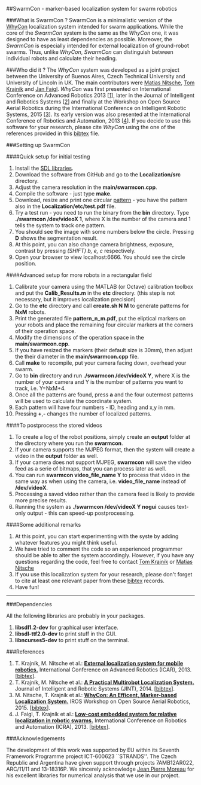 ##SwarmCon - marker-based localization system for swarm robotics

###What is SwarmCon ?
SwarmCon is a minimalistic version of the <a href="http://www.youtube.com/watch?v=KgKrN8_EmUA">WhyCon</a> localization system intended for swarm applications.
While the core of the <i>SwarmCon</i> system is the same as the <i>WhyCon</i> one, it was designed to have as least dependencies as possible.
Moreover, the <i>SwarmCon</i> is especially intended for external localization of ground-robot swarms.
Thus, unlike <i>WhyCon</i>, <i>SwarmCon</i> can distinguish between individual robots and calculate their heading.

###Who did it ?
The <i>WhyCon</i> system was developed as a joint project between the University of Buenos Aires, Czech Technical University and University of Lincoln in UK.
The main contributors were [Matias Nitsche](https://scholar.google.co.uk/citations?user=Z0hQoRUAAAAJ&hl=en&oi=ao), [Tom Krajnik](http://scholar.google.co.uk/citations?user=Qv3nqgsAAAAJ&hl=en&oi=ao) and [Jan Faigl](https://scholar.google.co.uk/citations?user=-finD_sAAAAJ&hl=en).
<i>WhyCon</i> was first presented on International Conference on Advanced Robotics 2013 [[1](#references)], later in the Journal of Intelligent and Robotics Systems [[2](#references)] and finally at the Workshop on Open Source Aerial Robotics during the International Conference on Intelligent Robotic Systems, 2015 [[3](#references)]. Its early version was also presented at the International Conference of Robotics and Automation, 2013 [[4](#references)].
If you decide to use this software for your research, please cite <i>WhyCon</i> using the one of the references provided in this [bibtex](http://raw.githubusercontent.com/wiki/gestom/CosPhi/papers/WhyCon.bib) file.

###Setting up SwarmCon

####Quick setup for initial testing

1. Install the <a href="#libraries">SDL libraries</a>.
2. Download the software from GitHub and go to the <b>Localization/src</b> directory.
3. Adjust the camera resolution in the <b>main/swarmcon.cpp</b>.
4. Compile the software - just type <b>make</b>.
5. Download, resize and print one circular <a href="etc/test.pdf">pattern</a> - you have the pattern also in the <b>Localization/etc/test.pdf</b> file.
6. Try a test run - you need to run the binary from the <b>bin</b> directory. Type <b>./swarmcon /dev/videoX 1</b>, where X is the number of the camera and 1 tells the system to track one pattern.</li> 
7. You should see the image with some numbers below the circle. Pressing <b>D</b> shows the segmentation result.
8. At this point, you can also change camera brightness, exposure, contrast by pressing <i>(SHIFT) b, e, c</i> respectively.
9. Open your browser to view localhost:6666. You should see the circle position.

####Advanced setup for more robots in a rectangular field

1. Calibrate your camera using the MATLAB (or Octave) calibration toolbox and put the <b>Calib_Results.m</b> in the <b>etc</b> directory. (this step is not necessary, but it improves localization precision)
2. Go to the <b>etc</b> directory and call <b>create.sh N M</b> to generate patterns for <b>NxM</b> robots.
3. Print the generated file <b>pattern_n_m.pdf</b>, put the eliptical markers on your robots and place the remaining four circular markers at the corners of their operation space.
4. Modify the dimensions of the operation space in the <b>main/swarmcon.cpp</b>. 
5. If you have resized the markers (their default size is 30mm), then adjust the their diameter in the <b>main/swarmcon.cpp</b> file.
6. Call <b>make</b> to recompile, put your camera facing down, overhead your swarm.
6. Go to <b>bin</b> directory and run  <b>./swarmcon /dev/videoX Y</b>, where X is the number of your camera and Y is the number of patterns you want to track, i.e. Y=NxM+4.
7. Once all the patterns are found, press <b>a</b> and the four outermost patterns will be used to calculate the coordinate system.
8. Each pattern will have four numbers - ID, heading and x,y in mm.
9. Pressing <b>+</b>,<b>-</b> changes the number of localized patterns.

####To postprocess the stored videos

1. To create a log of the robot positions, simply create an <b>output</b> folder at the directory where you run the <b>swarmcon</b>.
2. If your camera supports the MJPEG format, then the system will create a video in the <b>output</b> folder as well.
3. If your camera does not support MJPEG, <b>swarmcon</b> will save the video feed as a serie of bitmaps, that you can process later as well.
4. You can run <b>swarmcon video_file_name Y</b> to process that video in the same way as when using the camera, i.e. <b>video_file_name</b> instead of <b>/dev/videoX</b>.
5. Processing a saved video rather than the camera feed is likely to provide more precise results.
6. Running the system as <b>./swarmcon /dev/videoX Y nogui</b> causes text-only output - this can speed-up postprocessing.

####Some additional remarks

1. At this point, you can start experimenting with the syste by adding whatever features you might think useful.
2. We have tried to comment the code so an experienced programmer should be able to alter the system accordingly. However, if you have any questions regarding the code, feel free to contact [Tom Krajnik](http://scholar.google.co.uk/citations?user=Qv3nqgsAAAAJ&hl=en&oi=ao) or [Matias Nitsche](https://scholar.google.co.uk/citations?user=Z0hQoRUAAAAJ&hl=en&oi=ao)
3. If you use this localization system for your research, please don't forget to cite at least one relevant paper from these [bibtex](http://raw.githubusercontent.com/wiki/gestom/CosPhi/papers/WhyCon.bib) records.
4. Have fun!
</ol>

<hr>
###Dependencies

All the following libraries are probably in your packages.

1. <b>libsdl1.2-dev</b> for graphical user interface.
2. <b>libsdl-ttf2.0-dev</b> to print stuff in the GUI.
3. <b>libncurses5-dev</b> to print stuff on the terminal.

###References
1. T. Krajník, M. Nitsche et al.: <b>[External localization system for mobile robotics.](http://raw.githubusercontent.com/wiki/gestom/CosPhi/papers/2013_icar_whycon.pdf)</b> International Conference on Advanced Robotics (ICAR), 2013. [[bibtex](http://raw.githubusercontent.com/wiki/gestom/CosPhi/papers/2013_icar_whycon.bib)].
2. T. Krajník, M. Nitsche et al.: <b>[A Practical Multirobot Localization System.](http://raw.githubusercontent.com/wiki/gestom/CosPhi/papers/2015_JINT_whycon.pdf)</b> Journal of Intelligent and Robotic Systems (JINT), 2014. [[bibtex](http://raw.githubusercontent.com/wiki/gestom/CosPhi/papers/2015_JINT_whycon.bib)].
3. M. Nitsche, T. Krajník et al.: <b>[WhyCon: An Efficent, Marker-based Localization System.](http://raw.githubusercontent.com/wiki/gestom/CosPhi/papers/2015_irososar_whycon.pdf)</b> IROS Workshop on Open Source Aerial Robotics, 2015. [[bibtex](http://raw.githubusercontent.com/wiki/gestom/CosPhi/papers/2015_irososar_whycon.bib)].
4. J. Faigl, T. Krajník et al.: <b>[Low-cost embedded system for relative localization in robotic swarms.](http://ieeexplore.ieee.org/xpls/abs_all.jsp?arnumber=6630694)</b> International Conference on Robotics and Automation (ICRA), 2013. [[bibtex](http://raw.githubusercontent.com/wiki/gestom/CosPhi/papers/2013_icra_whycon.bib)].

###Acknowledgements

The development of this work was supported by EU within its Seventh Framework Programme project ICT-600623 ``STRANDS''.
The Czech Republic and Argentina have given support through projects 7AMB12AR022, ARC/11/11 and 13-18316P.
We sincerely acknowledge [Jean Pierre Moreau](http://jean-pierre.moreau.pagesperso-orange.fr/infos.html) for his excellent libraries for numerical analysis that we use in our project. 
